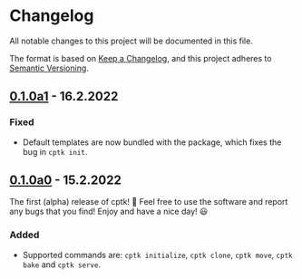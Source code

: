 # Changelog

All notable changes to this project will be documented in this file.

The format is based on [Keep a Changelog](https://keepachangelog.com/en/1.0.0/),
and this project adheres to [Semantic Versioning](https://semver.org/spec/v2.0.0.html).

## [0.1.0a1] - 16.2.2022

### Fixed

- Default templates are now bundled with the package,
  which fixes the bug in `cptk init`.

## [0.1.0a0] - 15.2.2022

The first (alpha) release of cptk! 🥳
Feel free to use the software and report any bugs that you find!
Enjoy and have a nice day! 😃

### Added

- Supported commands are: `cptk initialize`, `cptk clone`, `cptk move`,
  `cptk bake` and `cptk serve`.

[0.1.0a1]: https://github.com/RealA10N/cptk/releases/tag/v0.1.0a1
[0.1.0a0]: https://github.com/RealA10N/cptk/releases/tag/v0.1.0a0
